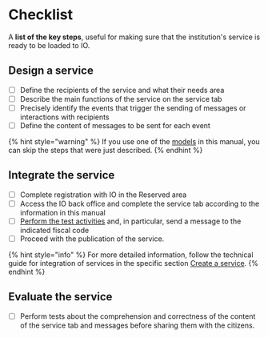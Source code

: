 # Checklist

A **list of the key steps**, useful for making sure that the institution's service is ready to be loaded to IO.

## Design a service

* [ ] Define the recipients of the service and what their needs area
* [ ] Describe the main functions of the service on the service tab
* [ ] Precisely identify the events that trigger the sending of messages or interactions with recipients
* [ ] Define the content of messages to be sent for each event

{% hint style="warning" %} If you use one of the [models](../catalog-of-services-and-models/the-most-frequent-service-models.md) in this manual, you can skip the steps that were just described. {% endhint %}

## Integrate the service

* [ ] Complete registration with IO in the Reserved area
* [ ] Access the IO back office and complete the service tab according to the information in this manual
* [ ] [Perform the test activities](https://app.gitbook.com/s/coSKRte21UjDBRWKLtEs/funzionalita/creare-un-servizio/visualizzare-un-servizio-in-test) and, in particular, send a message to the indicated fiscal code
* [ ] Proceed with the publication of the service.

{% hint style="info" %} For more detailed information, follow the technical guide for integration of services in the specific section [Create a service](https://docs.pagopa.it/io-guida-tecnica/funzionalita/pubblicare-un-servizio/creare-un-servizio). {% endhint %}

## Evaluate the service

* [ ] Perform tests about the comprehension and correctness of the content of the service tab and messages before sharing them with the citizens. 